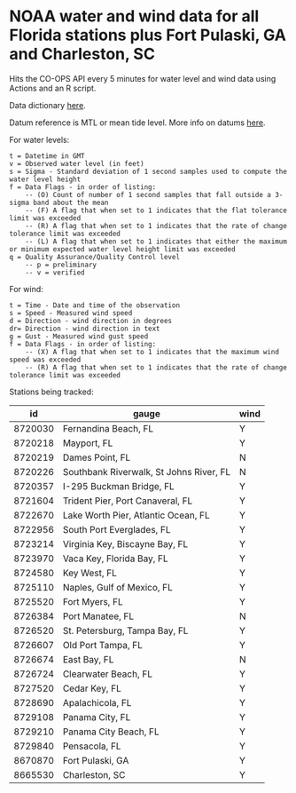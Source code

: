 # NOAA water and wind data for all Florida stations plus Fort Pulaski, GA and Charleston, SC
Hits the CO-OPS API every 5 minutes for water level and wind data using Actions and an R script.

Data dictionary [here](https://api.tidesandcurrents.noaa.gov/api/prod/responseHelp.html).

Datum reference is MTL or mean tide level. More info on datums [here](https://tidesandcurrents.noaa.gov/datum_options.html).

For water levels: 

```
t = Datetime in GMT
v = Observed water level (in feet)
s = Sigma - Standard deviation of 1 second samples used to compute the water level height
f = Data Flags - in order of listing:
    -- (O) Count of number of 1 second samples that fall outside a 3-sigma band about the mean
    -- (F) A flag that when set to 1 indicates that the flat tolerance limit was exceeded
    -- (R) A flag that when set to 1 indicates that the rate of change tolerance limit was exceeded
    -- (L) A flag that when set to 1 indicates that either the maximum or minimum expected water level height limit was exceeded 
q = Quality Assurance/Quality Control level
    -- p = preliminary
    -- v = verified 
```

For wind: 

```
t =	Time - Date and time of the observation
s =	Speed - Measured wind speed
d =	Direction - wind direction in degrees
dr= Direction - wind direction in text
g =	Gust - Measured wind gust speed
f =	Data Flags - in order of listing:
    -- (X) A flag that when set to 1 indicates that the maximum wind speed was exceeded
    -- (R) A flag that when set to 1 indicates that the rate of change tolerance limit was exceeded 
```

Stations being tracked:

|	id	|	gauge	|	wind	|
|	---	|	---	|	---	|
|	8720030	|	Fernandina Beach, FL	|	Y	|
|	8720218	|	Mayport, FL	|	Y	|
|	8720219	|	Dames Point, FL	|	N	|
|	8720226	|	Southbank Riverwalk, St Johns River, FL	|	N	|
|	8720357	|	I-295 Buckman Bridge, FL	|	Y	|
|	8721604	|	Trident Pier, Port Canaveral, FL	|	Y	|
|	8722670	|	Lake Worth Pier, Atlantic Ocean, FL	|	Y	|
|	8722956	|	South Port Everglades, FL	|	Y	|
|	8723214	|	Virginia Key, Biscayne Bay, FL	|	Y	|
|	8723970	|	Vaca Key, Florida Bay, FL	|	Y	|
|	8724580	|	Key West, FL	|	Y	|
|	8725110	|	Naples, Gulf of Mexico, FL	|	Y	|
|	8725520	|	Fort Myers, FL	|	Y	|
|	8726384	|	Port Manatee, FL	|	N	|
|	8726520	|	St. Petersburg, Tampa Bay, FL	|	Y	|
|	8726607	|	Old Port Tampa, FL	|	Y	|
|	8726674	|	East Bay, FL	|	N	|
|	8726724	|	Clearwater Beach, FL	|	Y	|
|	8727520	|	Cedar Key, FL	|	Y	|
|	8728690	|	Apalachicola, FL	|	Y	|
|	8729108	|	Panama City, FL	|	Y	|
|	8729210	|	Panama City Beach, FL	|	Y	|
|	8729840	|	Pensacola, FL	|	Y	|
|	8670870	|	Fort Pulaski, GA	|	Y	|
|	8665530	|	Charleston, SC	|	Y	|

